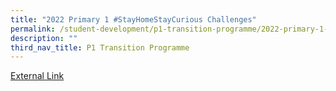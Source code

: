 ```yaml
---
title: "2022 Primary 1 #StayHomeStayCurious Challenges"
permalink: /student-development/p1-transition-programme/2022-primary-1-stayhomestaycurious-challenges
description: ""
third_nav_title: P1 Transition Programme
---
```


<a href="https://sites.google.com/southviens.com/p1stayhomechallenge">External Link</a>